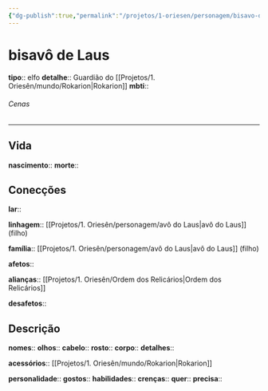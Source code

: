 ```yaml
---
{"dg-publish":true,"permalink":"/projetos/1-oriesen/personagem/bisavo-do-laus/","dgHomeLink":true,"dgPassFrontmatter":false}
---
```



# bisavô de Laus
**tipo**:: elfo
**detalhe**:: Guardião do [[Projetos/1. Oriesên/mundo/Rokarion|Rokarion]]
**mbti**:: 

###### Cenas



---
## Vida
**nascimento**:: 
**morte**:: 


## Conecções
**lar**:: 

**linhagem**:: [[Projetos/1. Oriesên/personagem/avô do Laus|avô do Laus]] (filho)

**família**:: [[Projetos/1. Oriesên/personagem/avô do Laus|avô do Laus]] (filho)

**afetos**:: 

**alianças**:: [[Projetos/1. Oriesên/Ordem dos Relicários|Ordem dos Relicários]]

**desafetos**:: 


## Descrição
**nomes**:: 
**olhos**:: 
**cabelo**:: 
**rosto**:: 
**corpo**:: 
**detalhes**:: 

**acessórios**:: [[Projetos/1. Oriesên/mundo/Rokarion|Rokarion]]

**personalidade**:: 
**gostos**:: 
**habilidades**:: 
**crenças**:: 
**quer**:: 
**precisa**:: 